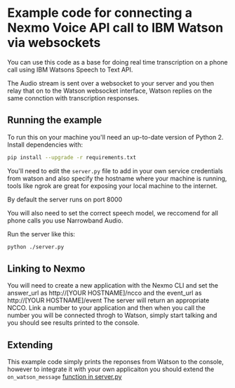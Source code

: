 # Example code for connecting a Nexmo Voice API call to IBM Watson via websockets

You can use this code as a base for doing real time transcription on a phone call using IBM Watsons Speech to Text API.

The Audio stream is sent over a websocket to your server and you then relay that on to the Watson websocket interface, Watson replies on the same connction with transcription responses.

## Running the example

To run this on your machine you'll need an up-to-date version of Python 2. Install dependencies with:

```bash
pip install --upgrade -r requirements.txt
```

You'll need to edit the `server.py` file to add in your own service credentials from watson and also specify the hostname where your machine is running, tools like ngrok are great for exposing your local machine to the internet.

By default the server runs on port 8000

You will also need to set the correct speech model, we reccomend for all phone calls you use Narrowband Audio.

Run the server like this:
```bash
python ./server.py 

```

## Linking to Nexmo 
You will need to create a new application with the Nexmo CLI and set the answer_url as http://[YOUR HOSTNAME]/ncco and the event_url as  http://[YOUR HOSTNAME]/event
The server will return an appropriate NCCO.
Link a number to your application and then when you call the number you will be connected throgh to Watson, simply start talking and you should see results printed to the console.


## Extending 
This example code simply prints the reponses from Watson to the console, however to integrate it with your own applicaiton you should extend the `on_watson_message` [function in server.py](https://github.com/nexmo-community/voice-watson-speechtotext/blob/master/server.py#L94)
